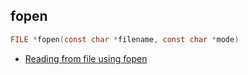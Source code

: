 ## fopen
```c
FILE *fopen(const char *filename, const char *mode)
```
- [Reading from file using fopen](Reading_from_file)
